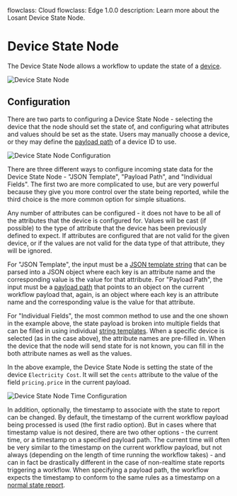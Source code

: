 flowclass: Cloud
flowclass: Edge 1.0.0
description: Learn more about the Losant Device State Node.

# Device State Node

The Device State Node allows a workflow to update the state of a [device](/devices/overview/#device-configuration).

![Device State Node](/images/workflows/outputs/device-state-node.png "Device State Node")

## Configuration

There are two parts to configuring a Device State Node - selecting the device that the node should set the state of, and configuring what attributes and values should be set as the state. Users may manually choose a device, or they may define the [payload path](/workflows/accessing-payload-data/#payload-paths) of a device ID to use.

![Device State Node Configuration](/images/workflows/outputs/device-state-node-config.png "Device State Node Configuration")

There are three different ways to configure incoming state data for the Device State Node - "JSON Template", "Payload Path", and "Individual Fields". The first two are more complicated to use, but are very powerful because they give you more control over the state being reported, while the third choice is the more common option for simple situations.

Any number of attributes can be configured - it does not have to be all of the attributes that the device is configured for. Values will be cast (if possible) to the type of attribute that the device has been previously defined to expect. If attributes are configured that are not valid for the given device, or if the values are not valid for the data type of that attribute, they will be ignored.

For "JSON Template", the input must be a [JSON template string](/workflows/accessing-payload-data/#json-templates) that can be parsed into a JSON object where each key is an attribute name and the corresponding value is the value for that attribute. For "Payload Path", the input must be a [payload path](/workflows/accessing-payload-data/#payload-paths) that points to an object on the current workflow payload that, again, is an object where each key is an attribute name and the corresponding value is the value for that attribute.

For "Individual Fields", the most common method to use and the one shown in the example above, the state payload is broken into multiple fields that can be filled in using individual [string templates](/workflows/accessing-payload-data/#string-templates). When a specific device is selected (as in the case above), the attribute names are pre-filled in. When the device that the node will send state for is not known, you can fill in the both attribute names as well as the values.

In the above example, the Device State Node is setting the state of the device `Electricity Cost`. It will set the `cents` attribute to the value of the field `pricing.price` in the current payload.

![Device State Node Time Configuration](/images/workflows/outputs/device-state-node-config-time.png "Device State Node Time Configuration")

In addition, optionally, the timestamp to associate with the state to report can be changed. By default, the timestamp of the current workflow payload being processed is used (the first radio option). But in cases where that timestamp value is not desired, there are two other options - the current time, or a timestamp on a specified payload path. The current time will often be very similar to the timestamp on the current workflow payload, but not always (depending on the length of time running the workflow takes) - and can in fact be drastically different in the case of non-realtime state reports triggering a workflow. When specifying a payload path, the workflow expects the timestamp to conform to the same rules as a timestamp on a [normal state report](/devices/state/#including-timestamps).
